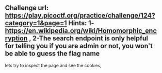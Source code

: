Challenge url: https://play.picoctf.org/practice/challenge/124?category=1&page=1
Hints: 1-https://en.wikipedia.org/wiki/Homomorphic_encryption , 2-The search endpoint is only helpful for telling you if you are admin or not, you won't be able to guess the flag name
------------------------------------------------------------------
lets try to inspect the page and see the cookies, 

